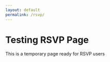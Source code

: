 ```yaml
---
layout: default
permalink: /rsvp/
---
```


# Testing RSVP Page

This is a temporary page ready for RSVP users
